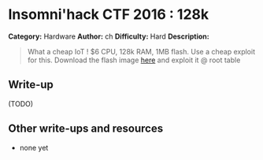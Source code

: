 # Insomni'hack CTF 2016 : 128k

**Category:** Hardware
**Author:** ch
**Difficulty:** Hard
**Description:**

> What a cheap IoT ! $6 CPU, 128k RAM, 1MB flash.
> Use a cheap exploit for this. 
> Download the flash image [here](./128k_774be1a9b3ee62f2bc940a575e81c5b0.elf) and exploit it @ root table

## Write-up

(TODO)

## Other write-ups and resources

* none yet
